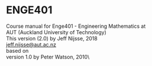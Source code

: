 # ENGE401
Course manual for Enge401 - Engineering Mathematics at\
AUT (Auckland University of Technology)\
This version (2.0) by Jeff Nijsse, 2018\
<jeff.nijsse@aut.ac.nz>\
based on\
version 1.0 by Peter Watson, 2010\
